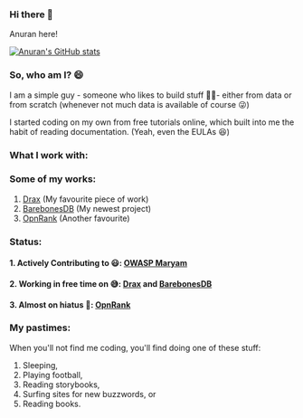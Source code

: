 ### Hi there 👋

Anuran here! 

<!--
**anuran-roy/anuran-roy** is a ✨ _special_ ✨ repository because its `README.md` (this file) appears on your GitHub profile.

Here are some ideas to get you started:

- 🔭 I’m currently working on ...
- 🌱 I’m currently learning ...
- 👯 I’m looking to collaborate on ...
- 🤔 I’m looking for help with ...
- 💬 Ask me about ...
- 📫 How to reach me: ...
- 😄 Pronouns: ...
- ⚡ Fun fact: ...
-->


[![Anuran's GitHub stats](https://github-readme-stats.vercel.app/api?username=anuran-roy&show_icons=true&theme=merko)](https://github.com/anuraghazra/github-readme-stats)


### So, who am I? 😄

I am a simple guy - someone who likes to build stuff 🧑‍🔧- either from data or from scratch (whenever not much data is available of course 😜)

I started coding on my own from free tutorials online, which built into me the habit of reading documentation. (Yeah, even the EULAs 😆)

### What I work with:



### Some of my works: 

1. [Drax](https://github.com/anuran-roy/drax) (My favourite piece of work)
2. [BarebonesDB](https://github.com/anuran-roy/BarebonesDB) (My newest project)
3. [OpnRank](https://github.com/anuran-roy/OpnRank) (Another favourite)

### Status:

#### 1. Actively Contributing to 😃: [**OWASP Maryam**](https://github.com/saeeddhqan/Maryam)
#### 2. Working in free time on 😅: [**Drax**](https://github.com/anuran-roy/drax) and [**BarebonesDB**](https://github.com/anuran-roy/BarebonesDB)
#### 3. Almost on hiatus 🙁: [**OpnRank**](https://github.com/anuran-roy/OpnRank)

### My pastimes:

When you'll not find me coding, you'll find doing one of these stuff:

1. Sleeping,
2. Playing football,
3. Reading storybooks,
4. Surfing sites for new buzzwords, or
5. Reading books.

